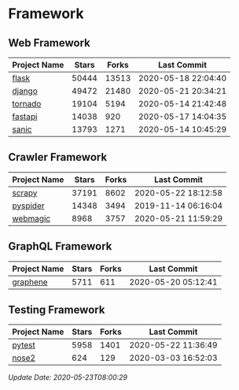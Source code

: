 # Framework

## Web Framework

| Project Name | Stars | Forks | Last Commit |
| ------------ | ----- | ----- | ----------- |
| [flask](https://github.com/pallets/flask) | 50444 | 13513 | 2020-05-18 22:04:40 |
| [django](https://github.com/django/django) | 49472 | 21480 | 2020-05-21 20:34:21 |
| [tornado](https://github.com/tornadoweb/tornado) | 19104 | 5194 | 2020-05-14 21:42:48 |
| [fastapi](https://github.com/tiangolo/fastapi) | 14038 | 920 | 2020-05-17 14:04:35 |
| [sanic](https://github.com/huge-success/sanic) | 13793 | 1271 | 2020-05-14 10:45:29 |

## Crawler Framework

| Project Name | Stars | Forks | Last Commit |
| ------------ | ----- | ----- | ----------- |
| [scrapy](https://github.com/scrapy/scrapy) | 37191 | 8602 | 2020-05-22 18:12:58 |
| [pyspider](https://github.com/binux/pyspider) | 14348 | 3494 | 2019-11-14 06:16:04 |
| [webmagic](https://github.com/code4craft/webmagic) | 8968 | 3757 | 2020-05-21 11:59:29 |

## GraphQL Framework

| Project Name | Stars | Forks | Last Commit |
| ------------ | ----- | ----- | ----------- |
| [graphene](https://github.com/graphql-python/graphene) | 5711 | 611 | 2020-05-20 05:12:41 |

## Testing Framework

| Project Name | Stars | Forks | Last Commit |
| ------------ | ----- | ----- | ----------- |
| [pytest](https://github.com/pytest-dev/pytest) | 5958 | 1401 | 2020-05-22 11:36:49 |
| [nose2](https://github.com/nose-devs/nose2) | 624 | 129 | 2020-03-03 16:52:03 |

*Update Date: 2020-05-23T08:00:29*